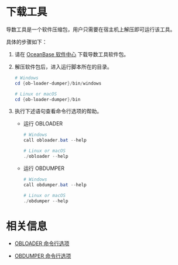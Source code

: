 # 下载工具


导数工具是一个软件压缩包，用户只需要在宿主机上解压即可运行该工具。

具体的步骤如下：

1. 请在 [OceanBase 软件中心](https://www.oceanbase.com/softwarecenter) 下载导数工具软件包。

2. 解压软件包后，进入运行脚本所在的目录。

     ```powershell
     # Windows
     cd {ob-loader-dumper}/bin/windows 

     # Linux or macOS 
     cd {ob-loader-dumper}/bin 
     ```

3. 执行下述语句查看命令行选项的帮助。

   - 运行 OBLOADER
 
     ```powershell
     # Windows
     call obloader.bat --help

     # Linux or macOS 
     ./obloader --help
     ```

   - 运行 OBDUMPER
 
     ```powershell
     # Windows
     call obdumper.bat --help

     # Linux or macOS 
     ./obdumper --help
     ```

# 相关信息

- [OBLOADER 命令行选项](5.OBLOADER/2.obloader-command-line-options.md)

- [OBDUMPER 命令行选项](6.OBDUMPER/2.obdumper-command-line-options.md)
